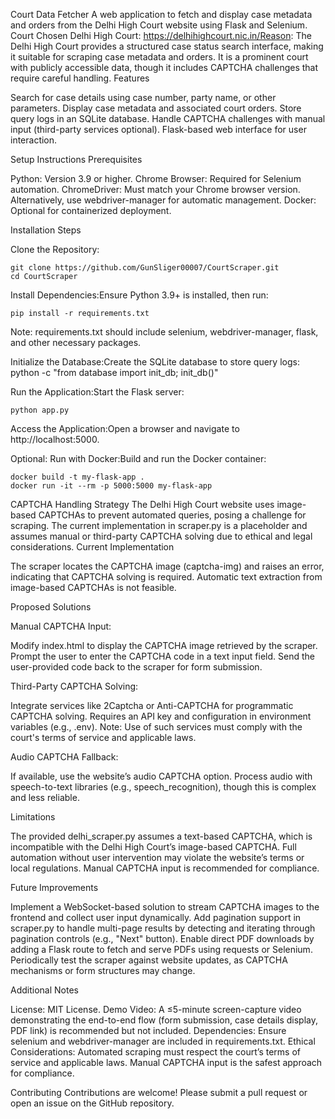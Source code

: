 Court Data Fetcher
A web application to fetch and display case metadata and orders from the Delhi High Court website using Flask and Selenium.
Court Chosen
Delhi High Court: https://delhihighcourt.nic.in/Reason: The Delhi High Court provides a structured case status search interface, making it suitable for scraping case metadata and orders. It is a prominent court with publicly accessible data, though it includes CAPTCHA challenges that require careful handling.
Features

Search for case details using case number, party name, or other parameters.
Display case metadata and associated court orders.
Store query logs in an SQLite database.
Handle CAPTCHA challenges with manual input (third-party services optional).
Flask-based web interface for user interaction.

Setup Instructions
Prerequisites

Python: Version 3.9 or higher.
Chrome Browser: Required for Selenium automation.
ChromeDriver: Must match your Chrome browser version. Alternatively, use webdriver-manager for automatic management.
Docker: Optional for containerized deployment.

Installation Steps

Clone the Repository:
```
git clone https://github.com/GunSliger00007/CourtScraper.git
cd CourtScraper
```

Install Dependencies:Ensure Python 3.9+ is installed, then run:
```
pip install -r requirements.txt
```

Note: requirements.txt should include selenium, webdriver-manager, flask, and other necessary packages.

Initialize the Database:Create the SQLite database to store query logs:
python -c "from database import init_db; init_db()"


Run the Application:Start the Flask server:
```
python app.py
```

Access the Application:Open a browser and navigate to http://localhost:5000.

Optional: Run with Docker:Build and run the Docker container:
```
docker build -t my-flask-app .
docker run -it --rm -p 5000:5000 my-flask-app
```



CAPTCHA Handling Strategy
The Delhi High Court website uses image-based CAPTCHAs to prevent automated queries, posing a challenge for scraping. The current implementation in scraper.py is a placeholder and assumes manual or third-party CAPTCHA solving due to ethical and legal considerations.
Current Implementation

The scraper locates the CAPTCHA image (captcha-img) and raises an error, indicating that CAPTCHA solving is required.
Automatic text extraction from image-based CAPTCHAs is not feasible.

Proposed Solutions

Manual CAPTCHA Input:

Modify index.html to display the CAPTCHA image retrieved by the scraper.
Prompt the user to enter the CAPTCHA code in a text input field.
Send the user-provided code back to the scraper for form submission.


Third-Party CAPTCHA Solving:

Integrate services like 2Captcha or Anti-CAPTCHA for programmatic CAPTCHA solving.
Requires an API key and configuration in environment variables (e.g., .env).
Note: Use of such services must comply with the court's terms of service and applicable laws.


Audio CAPTCHA Fallback:

If available, use the website’s audio CAPTCHA option.
Process audio with speech-to-text libraries (e.g., speech_recognition), though this is complex and less reliable.



Limitations

The provided delhi_scraper.py assumes a text-based CAPTCHA, which is incompatible with the Delhi High Court’s image-based CAPTCHA.
Full automation without user intervention may violate the website’s terms or local regulations. Manual CAPTCHA input is recommended for compliance.

Future Improvements

Implement a WebSocket-based solution to stream CAPTCHA images to the frontend and collect user input dynamically.
Add pagination support in scraper.py to handle multi-page results by detecting and iterating through pagination controls (e.g., "Next" button).
Enable direct PDF downloads by adding a Flask route to fetch and serve PDFs using requests or Selenium.
Periodically test the scraper against website updates, as CAPTCHA mechanisms or form structures may change.

Additional Notes

License: MIT License.
Demo Video: A ≤5-minute screen-capture video demonstrating the end-to-end flow (form submission, case details display, PDF link) is recommended but not included.
Dependencies: Ensure selenium and webdriver-manager are included in requirements.txt.
Ethical Considerations: Automated scraping must respect the court’s terms of service and applicable laws. Manual CAPTCHA input is the safest approach for compliance.

Contributing
Contributions are welcome! Please submit a pull request or open an issue on the GitHub repository.